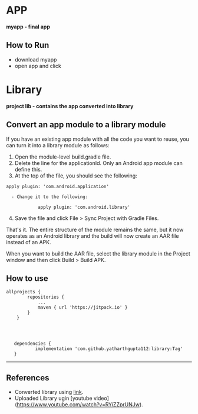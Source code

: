 APP
===

**myapp -  final app**

How to Run
---

* download myapp
* open app and click  

Library
===

**project lib -  contains the app converted into library**

Convert an app module to a library module
---

If you have an existing app module with all the code you want to reuse, you can turn it into a library module as follows:

   1. Open the module-level build.gradle file.
   2. Delete the line for the applicationId. Only an Android app module can define this.
   3. At the top of the file, you should see the following:
   ```
   apply plugin: 'com.android.application'
```

      - Change it to the following:

```
			apply plugin: 'com.android.library'
```
   4. Save the file and click File > Sync Project with Gradle Files.

That's it. The entire structure of the module remains the same, but it now operates as an Android library and the build will now create an AAR file instead of an APK.

When you want to build the AAR file, select the library module in the Project window and then click Build > Build APK.

How to use
---
```
allprojects {
		repositories {
			...
			maven { url 'https://jitpack.io' }
		}
	}
	
```
 
 
 ```


	dependencies {
	        implementation 'com.github.yatharthgupta112:library:Tag'
	}

```
---

References
---
- Converted library using [link](https://developer.android.com/studio/projects/android-library).
- Uploaded Library ugin [youtube video] (https://www.youtube.com/watch?v=RYiZZprUNJw).

 	
